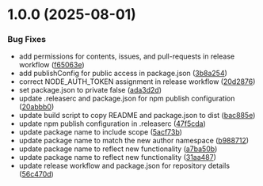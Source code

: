 # 1.0.0 (2025-08-01)


### Bug Fixes

* add permissions for contents, issues, and pull-requests in release workflow ([f65063e](https://github.com/Fersubair40/png-download-link/commit/f65063ee7220384307794e53512840167f7eb8d2))
* add publishConfig for public access in package.json ([3b8a254](https://github.com/Fersubair40/png-download-link/commit/3b8a254eeb35ee07ead0fbcd8b04ea1795380da9))
* correct NODE_AUTH_TOKEN assignment in release workflow ([20d2876](https://github.com/Fersubair40/png-download-link/commit/20d2876a9a130d36d7342b540d6d11e6b8f79e19))
* set package.json to private false ([ada3d2d](https://github.com/Fersubair40/png-download-link/commit/ada3d2df09e75e916c1a2ce10bd05803c4689944))
* update .releaserc and package.json for npm publish configuration ([20abbb0](https://github.com/Fersubair40/png-download-link/commit/20abbb0864445961f1ab784d5623769dd7c97915))
* update build script to copy README and package.json to dist ([bac885e](https://github.com/Fersubair40/png-download-link/commit/bac885e89cfd0a55806f70ba818aa73665bcc895))
* update npm publish configuration in .releaserc ([47f5cda](https://github.com/Fersubair40/png-download-link/commit/47f5cda6c8331ecac84cb912d7f0b4eb07d40ba8))
* update package name to include scope ([5acf73b](https://github.com/Fersubair40/png-download-link/commit/5acf73bb21f576fe128353aab4f0a957f034d4be))
* update package name to match the new author namespace ([b988712](https://github.com/Fersubair40/png-download-link/commit/b9887127e395777a29fbf96f9fd038fca0b48630))
* update package name to reflect new functionality ([a7ba50b](https://github.com/Fersubair40/png-download-link/commit/a7ba50b61ee9cd983d23563a6de2cfa9e889fad1))
* update package name to reflect new functionality ([31aa487](https://github.com/Fersubair40/png-download-link/commit/31aa4878c6f2fea3876da55d8915bfba1f9e9309))
* update release workflow and package.json for repository details ([56c470d](https://github.com/Fersubair40/png-download-link/commit/56c470dd078e767737f16b9f7ddf4c2965440044))
